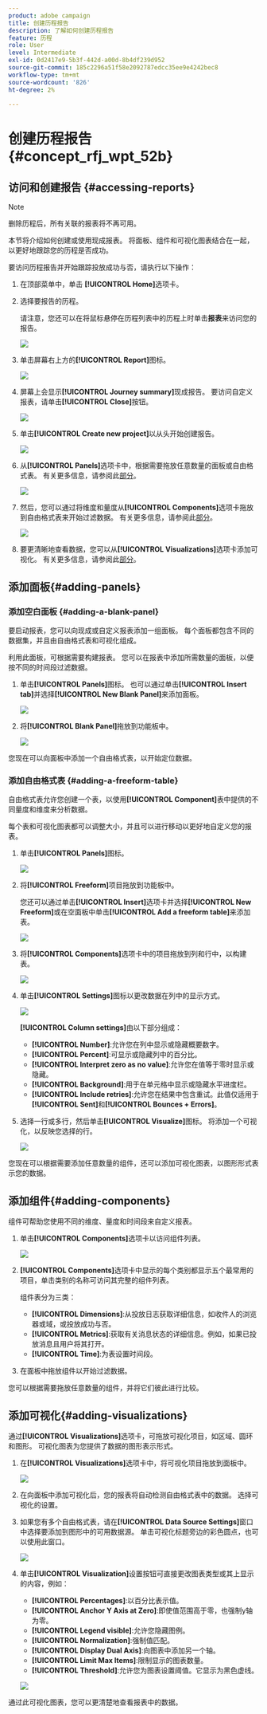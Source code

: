 ```yaml
---
product: adobe campaign
title: 创建历程报告
description: 了解如何创建历程报告
feature: 历程
role: User
level: Intermediate
exl-id: 0d2417e9-5b3f-442d-a00d-8b4df239d952
source-git-commit: 185c2296a51f58e2092787edcc35ee9e4242bec8
workflow-type: tm+mt
source-wordcount: '826'
ht-degree: 2%

---
```


# 创建历程报告 {#concept_rfj_wpt_52b}

## 访问和创建报告 {#accessing-reports}

>[!NOTE]
>
>删除历程后，所有关联的报表将不再可用。

本节将介绍如何创建或使用现成报表。 将面板、组件和可视化图表结合在一起，以更好地跟踪您的历程是否成功。

要访问历程报告并开始跟踪投放成功与否，请执行以下操作：

1. 在顶部菜单中，单击 **[!UICONTROL Home]**&#x200B;选项卡。

1. 选择要报告的历程。

   请注意，您还可以在将鼠标悬停在历程列表中的历程上时单击&#x200B;**报表**&#x200B;来访问您的报告。

   ![](../assets/dynamic_report_journey.png)

1. 单击屏幕右上方的&#x200B;**[!UICONTROL Report]**&#x200B;图标。

   ![](../assets/dynamic_report_journey_2.png)

1. 屏幕上会显示&#x200B;**[!UICONTROL Journey summary]**&#x200B;现成报告。 要访问自定义报表，请单击&#x200B;**[!UICONTROL Close]**&#x200B;按钮。

   ![](../assets/dynamic_report_journey_12.png)

1. 单击&#x200B;**[!UICONTROL Create new project]**&#x200B;以从头开始创建报告。

   ![](../assets/dynamic_report_journey_3.png)

1. 从&#x200B;**[!UICONTROL Panels]**&#x200B;选项卡中，根据需要拖放任意数量的面板或自由格式表。 有关更多信息，请参阅此[部分](#adding-panels)。

   ![](../assets/dynamic_report_journey_4.png)

1. 然后，您可以通过将维度和量度从&#x200B;**[!UICONTROL Components]**&#x200B;选项卡拖放到自由格式表来开始过滤数据。 有关更多信息，请参阅此[部分](#adding-components)。

   ![](../assets/dynamic_report_journey_5.png)

1. 要更清晰地查看数据，您可以从&#x200B;**[!UICONTROL Visualizations]**&#x200B;选项卡添加可视化。 有关更多信息，请参阅此[部分](#adding-visualizations)。

## 添加面板{#adding-panels}

### 添加空白面板 {#adding-a-blank-panel}

要启动报表，您可以向现成或自定义报表添加一组面板。 每个面板都包含不同的数据集，并且由自由格式表和可视化组成。

利用此面板，可根据需要构建报表。 您可以在报表中添加所需数量的面板，以便按不同的时间段过滤数据。

1. 单击&#x200B;**[!UICONTROL Panels]**&#x200B;图标。 也可以通过单击&#x200B;**[!UICONTROL Insert tab]**&#x200B;并选择&#x200B;**[!UICONTROL New Blank Panel]**&#x200B;来添加面板。

   ![](../assets/dynamic_report_panel_1.png)

1. 将&#x200B;**[!UICONTROL Blank Panel]**&#x200B;拖放到功能板中。

   ![](../assets/dynamic_report_panel.png)

您现在可以向面板中添加一个自由格式表，以开始定位数据。

### 添加自由格式表 {#adding-a-freeform-table}

自由格式表允许您创建一个表，以使用&#x200B;**[!UICONTROL Component]**&#x200B;表中提供的不同量度和维度来分析数据。

每个表和可视化图表都可以调整大小，并且可以进行移动以更好地自定义您的报表。

1. 单击&#x200B;**[!UICONTROL Panels]**&#x200B;图标。

   ![](../assets/dynamic_report_panel_1.png)

1. 将&#x200B;**[!UICONTROL Freeform]**&#x200B;项目拖放到功能板中。

   您还可以通过单击&#x200B;**[!UICONTROL Insert]**&#x200B;选项卡并选择&#x200B;**[!UICONTROL New Freeform]**&#x200B;或在空面板中单击&#x200B;**[!UICONTROL Add a freeform table]**&#x200B;来添加表。

   ![](../assets/dynamic_report_panel_2.png)

1. 将&#x200B;**[!UICONTROL Components]**&#x200B;选项卡中的项目拖放到列和行中，以构建表。

   ![](../assets/dynamic_report_freeform_3.png)

1. 单击&#x200B;**[!UICONTROL Settings]**&#x200B;图标以更改数据在列中的显示方式。

   ![](../assets/dynamic_report_freeform_4.png)

   **[!UICONTROL Column settings]**&#x200B;由以下部分组成：

   * **[!UICONTROL Number]**:允许您在列中显示或隐藏概要数字。
   * **[!UICONTROL Percent]**:可显示或隐藏列中的百分比。
   * **[!UICONTROL Interpret zero as no value]**:允许您在值等于零时显示或隐藏。
   * **[!UICONTROL Background]**:用于在单元格中显示或隐藏水平进度栏。
   * **[!UICONTROL Include retries]**:允许您在结果中包含重试。此值仅适用于&#x200B;**[!UICONTROL Sent]**&#x200B;和&#x200B;**[!UICONTROL Bounces + Errors]**。

1. 选择一行或多行，然后单击&#x200B;**[!UICONTROL Visualize]**&#x200B;图标。 将添加一个可视化，以反映您选择的行。

   ![](../assets/dynamic_report_freeform_5.png)

您现在可以根据需要添加任意数量的组件，还可以添加可视化图表，以图形形式表示您的数据。

## 添加组件{#adding-components}

组件可帮助您使用不同的维度、量度和时间段来自定义报表。

1. 单击&#x200B;**[!UICONTROL Components]**&#x200B;选项卡以访问组件列表。

   ![](../assets/dynamic_report_components.png)

1. **[!UICONTROL Components]**&#x200B;选项卡中显示的每个类别都显示五个最常用的项目，单击类别的名称可访问其完整的组件列表。

   组件表分为三类：

   * **[!UICONTROL Dimensions]**:从投放日志获取详细信息，如收件人的浏览器或域，或投放成功与否。
   * **[!UICONTROL Metrics]**:获取有关消息状态的详细信息。例如，如果已投放消息且用户将其打开。
   * **[!UICONTROL Time]**:为表设置时间段。

1. 在面板中拖放组件以开始过滤数据。

您可以根据需要拖放任意数量的组件，并将它们彼此进行比较。

## 添加可视化{#adding-visualizations}

通过&#x200B;**[!UICONTROL Visualizations]**&#x200B;选项卡，可拖放可视化项目，如区域、圆环和图形。 可视化图表为您提供了数据的图形表示形式。

1. 在&#x200B;**[!UICONTROL Visualizations]**&#x200B;选项卡中，将可视化项目拖放到面板中。

   ![](../assets/dynamic_report_visualization_1.png)

1. 在向面板中添加可视化后，您的报表将自动检测自由格式表中的数据。 选择可视化的设置。
1. 如果您有多个自由格式表，请在&#x200B;**[!UICONTROL Data Source Settings]**&#x200B;窗口中选择要添加到图形中的可用数据源。 单击可视化标题旁边的彩色圆点，也可以使用此窗口。

   ![](../assets/dynamic_report_visualization_2.png)

1. 单击&#x200B;**[!UICONTROL Visualization]**&#x200B;设置按钮可直接更改图表类型或其上显示的内容，例如：

   * **[!UICONTROL Percentages]**:以百分比表示值。
   * **[!UICONTROL Anchor Y Axis at Zero]**:即使值范围高于零，也强制y轴为零。
   * **[!UICONTROL Legend visible]**:允许您隐藏图例。
   * **[!UICONTROL Normalization]**:强制值匹配。
   * **[!UICONTROL Display Dual Axis]**:向图表中添加另一个轴。
   * **[!UICONTROL Limit Max Items]**:限制显示的图表数量。
   * **[!UICONTROL Threshold]**:允许您为图表设置阈值。它显示为黑色虚线。

   ![](../assets/dynamic_report_visualization_3.png)

通过此可视化图表，您可以更清楚地查看报表中的数据。
